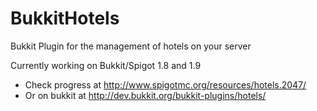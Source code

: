 BukkitHotels
============

Bukkit Plugin for the management of hotels on your server 

 Currently working on Bukkit/Spigot 1.8 and 1.9
 - Check progress at http://www.spigotmc.org/resources/hotels.2047/
 - Or on bukkit at http://dev.bukkit.org/bukkit-plugins/hotels/
